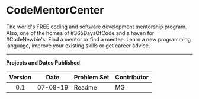 # CodeMentorCenter

The world's FREE coding and software development mentorship program. Also, one of the homes of #365DaysOfCode and a haven for #CodeNewbie's. Find a mentor or find a mentee. Learn a new programming language, improve your existing skills or get career advice.

---

**Projects and Dates Published**

| Version |   Date   | Problem Set | Contributor |
| :-----: | :------: | ----------- | ----------- |
|   0.1   | 07-08-19 | Readme      | MG          |
